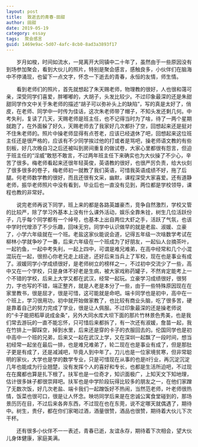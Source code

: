 ```yaml
---
layout: post
title:  致逝去的青春-田甜
author:	田甜
date: 2019-05-19
category: essay
tags:  聚会感言
guid: 1469e9ac-5d07-4afc-8cb0-8ad3a3893f17
---
```



&ensp;&ensp;&ensp;&ensp;岁月如梭，时间如流水，一晃离开大同镇中二十年了，虽然由于一些原因没有到场参加聚会，看到大伙儿的照片，特别是聚会感言，感触良多，小伙伴们在脑海中不停涌现，也留下一点文字，怀念一下逝去的青春，永恒的友情，师生情。

&ensp;&ensp;&ensp;&ensp;看到老师们的照片，首先就想起了朱天赐老师，物理教的很好，人也很和蔼可亲，深受同学们喜爱，胖嘟嘟的，大胡子，头发比较少。不过印象最深的还是朱甜甜同学作文中关于朱老师的描述“胡子可以弥补头上的缺陷”，写的真是太好了，俏皮，在老师、同学中一时传为佳话，这次朱老师带了帽子，不知头发还剩几何。中考失利，复读了几天，天赐老师是班主任，也不记得当时为了啥，待了一两个星期就跑了，在外面躲了好久，天赐老师去了我家好几次都扑了空，回想起来还是挺对不住朱老师的。照片中操老师显得有点苍老，应该已经退休了吧，回想起来这位班主任还是很严格的，应该有不少同学挨过他的打或者是骂吧，操老师语文教的有些刻板，好几次晚自习之后还被叫到房间重复的做试卷，大家心里都很有怨言，但迫于班主任的“淫威”敢怒不敢言，不过两年班主任下来确实也为大伙操了不少心，辛苦了很多。梅老师看起来还很年轻英俊，英语教的很好，也很严厉负责，给大伙刻了很多很多的卷子，梅老师初一就教了我们英语，可惜我英语成绩不好，拖了后腿。何老师数学教的很好，而且还很有文采，幽默，课程深受大家喜爱。还有道静老师，振华老师照片中没有看到，毕业后也一直没有见到，两位都是学校领导，课程也教的非常好。

&ensp;&ensp;&ensp;&ensp;说完老师再说下同学，班上来的都是各路英雄豪杰，竞争自然激烈，学校又管的比较严，除了学习外基本上没有什么课外活动，娱乐全靠朱铨，树生几位活跃份子，几乎每个同学都有一个绰号，也基本上出自两位大虾之手，活跃了气氛，也该中学时代增添了不少乐趣，回味无穷。同学中认识做早的就是老盐、淑媛、立豪了，小学六年级就在一个班。老盐这家伙能说会道，记得五年级一次啥数学考试在柳林小学就争吵了一番，后来六年级在一个班成为了好朋友，一起仙人台摘茶叶，一起钓鱼，一起中考失利，一起上四中，可谓是难兄难弟，在高中经常和几个小混混玩在一起，很担心你老兄走上歧途，还好后来当兵上了军校，现在也是事业有成了。淑媛同学小学成绩很好，是老师树立的榜样之一，不过初中交流少了一些，高中又在一个学校，只是身体不好老是生病，被大家戏称药罐子，不然肯定能考上一个不错的学校，后来上大学又都在武汉，经常一起玩。立豪学习成绩很好，很努力，字也写的不错，端正整齐，就是人老是本分了一些，由于一些特殊原因现在在家里教书，很是屈才，很是可惜，这可能就是命吧。端卡同学也是初中，高中在一个班上，学习很用功，初中就开始做家教了，也比较有商业头脑，吃了很多苦，硬是靠着自己的努力完成了学业，很是让人佩服。不过印象最深的还是操老师说的“卡子能把稻草说成金条”，另外大同水库大坝下面的那片竹林景色秀美，也是我们常去游玩的一直不能忘怀，只可惜后来都拆了，有一次还有淑媛，詹苗一起，我在竹排上一脚踩空，掉到水里，后来还是穿的卡子的衣服回去的。伦国同学也是初中高中一个班的兄弟，后来又一起在武汉上学，又在深圳一起飘了一段时间，想当初经常一起坐在最后一排，也是难兄难弟了，轮二现在也是事业有成了，但是那肚子更是有成了，还是减減吧，毕竟人到中年了。刀儿也是一位家境贫寒，但非常聪明的家伙，大学也是学的数学专业，只是可惜现在从事的也是it行业，再沉淀沉淀几年也能成为行业翘楚，没有发挥个人的喜好和专长，也都是生活所迫吧，不过现在在魔都也算是扎下根了。扶军也是一位奇才，知识面极广，上知天文下知地理，估计很多妹子都很崇拜吧。扶军也是中学阶段玩得比较多的朋友之一，在他们家蹭了无数次饭，好几次老盐、端卡我们一起蹭饭好不热闹，当然范老师，叶老师很热情，饭菜也很可口，很是让人怀念。映坊同学后来是在忠诚公寓食堂碰到的，那场景历历在目，不过后来各奔东西，不过现在也在东莞，说不定哪天就偶遇了，期待中。树生，贵仔，都在你们家喝过酒，酒量很赞，酒品也很赞，期待着大伙儿下次干杯。

&ensp;&ensp;&ensp;&ensp;还有很多小伙伴不一一表述，青春已逝，友谊永存，期待着下次相会，望大伙儿身体健康，家庭美满。
